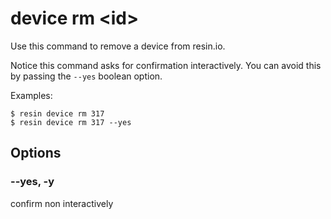 # device rm &#60;id&#62;

Use this command to remove a device from resin.io.

Notice this command asks for confirmation interactively.
You can avoid this by passing the `--yes` boolean option.

Examples:

	$ resin device rm 317
	$ resin device rm 317 --yes

## Options

### --yes, -y

confirm non interactively